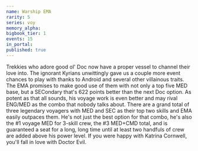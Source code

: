 ```yaml
---
name: Warship EMA
rarity: 5
series: voy
memory_alpha:
bigbook_tier: 1
events: 15
in_portal:
published: true
---
```


Trekkies who adore good ol' Doc now have a proper vessel to channel their love into. The ignorant Kyrians unwittingly gave us a couple more event chances to play with thanks to Android and several other villainous traits. The EMA promises to make good use of them with not only a top five MED base, but a SECondary that's 622 points better than the next Doc option.
As potent as that all sounds, his voyage work is even better and may rival ENG/MED as the combo that nobody talks about. There are a grand total of three legendary voyagers with MED and SEC as their top two skills and EMA easily outpaces them. He's not just the best option for that combo, he's also the #1 voyage MED for 3-skill crew, the #3 MED+CMD total, and is guaranteed a seat for a long, long time until at least two handfuls of crew are added above his power level. If you were happy with Katrina Cornwell, you'll fall in love with Doctor Evil.
